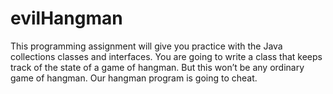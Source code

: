 # evilHangman
This programming assignment will give you practice with the Java collections classes and interfaces. You are going to write a class that keeps track of the state of a game of hangman. But this won’t be any ordinary game of hangman. Our hangman program is going to cheat.
